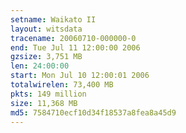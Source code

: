 ```yaml
---
setname: Waikato II
layout: witsdata
tracename: 20060710-000000-0
end: Tue Jul 11 12:00:00 2006
gzsize: 3,751 MB
len: 24:00:00
start: Mon Jul 10 12:00:01 2006
totalwirelen: 73,400 MB
pkts: 149 million
size: 11,368 MB
md5: 7584710ecf10d34f18537a8fea8a45d9
---
```

